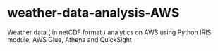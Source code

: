 # weather-data-analysis-AWS
Weather data ( in netCDF format ) analytics on AWS using Python IRIS module, AWS Glue, Athena and QuickSight
